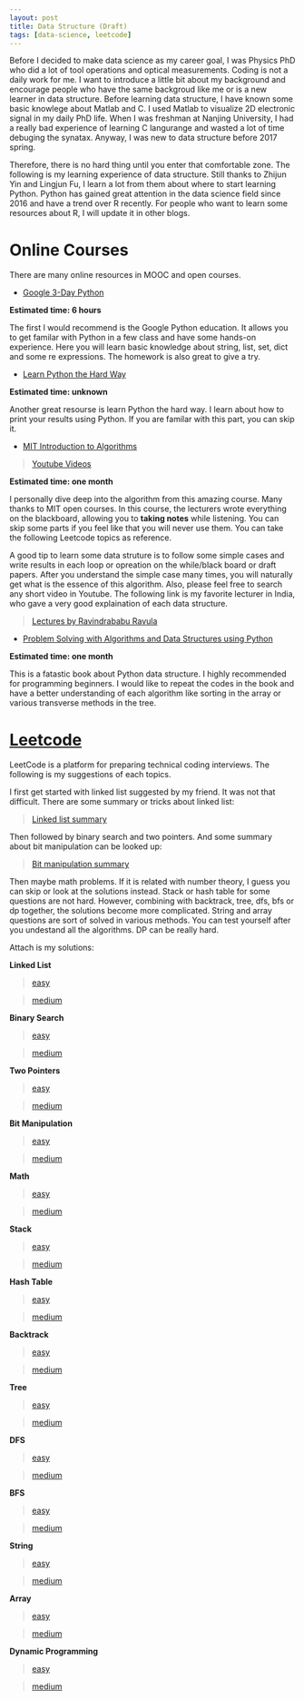 ```yaml
---
layout: post
title: Data Structure (Draft)
tags: [data-science, leetcode]
---
```


Before I decided to make data science as my career goal, I was Physics PhD who did a lot of tool operations and optical measurements. Coding is not a daily work for me. I want to introduce a little bit about my background and encourage people who have the same backgroud like me or is a new learner in data structure. Before learning data structure, I have known some basic knowlege about Matlab and C. I used Matlab to visualize 2D electronic signal in my daily PhD life. When I was freshman at Nanjing University, I had a really bad experience of learning C langurange and wasted a lot of time debuging the synatax. Anyway, I was new to data structure before 2017 spring. 

Therefore, there is no hard thing until you enter that comfortable zone. The following is my learning experience of data structure. Still thanks to Zhijun Yin and Lingjun Fu, I learn a lot from them about where to start learning Python. Python has gained great attention in the data science field since 2016 and have a trend over R recently. For people who want to learn some resources about R, I will update it in other blogs.

# Online Courses

There are many online resources in MOOC and open courses. 

* [Google 3-Day Python](https://developers.google.com/edu/python/)

**Estimated time: 6 hours**

The first I would recommend is the Google Python education. It allows you to get familar with Python in a few class and have some hands-on experience. Here you will learn basic knowledge about string, list, set, dict and some re expressions. The homework is also great to give a try. 

* [Learn Python the Hard Way](https://learnpythonthehardway.org/)

**Estimated time: unknown**

Another great resourse is learn Python the hard way. I learn about how to print your results using Python. If you are familar with this part, you can skip it.

* [MIT Introduction to Algorithms](https://ocw.mit.edu/courses/electrical-engineering-and-computer-science/6-006-introduction-to-algorithms-spring-2008/)

>[Youtube Videos](https://www.youtube.com/playlist?list=PLUl4u3cNGP61Oq3tWYp6V_F-5jb5L2iHb)

**Estimated time: one month**

I personally dive deep into the algorithm from this amazing course. Many thanks to MIT open courses. In this course, the lecturers wrote everything on the blackboard, allowing you to **taking notes** while listening. You can skip some parts if you feel like that you will never use them. You can take the following Leetcode topics as reference.

A good tip to learn some data struture is to follow some simple cases and write results in each loop or opreation on the while/black board or draft papers. After you understand the simple case many times, you will naturally get what is the essence of this algorithm. Also, please feel free to search any short video in Youtube. The following link is my favorite lecturer in India, who gave a very good explaination of each data structure.

>[Lectures by Ravindrababu Ravula](https://www.youtube.com/watch?v=aGjL7YXI31Q&list=PLEbnTDJUr_IeHYw_sfBOJ6gk5pie0yP-0)

* [Problem Solving with Algorithms and Data Structures using Python](http://interactivepython.org/runestone/static/pythonds/index.html)

**Estimated time: one month**

This is a fatastic book about Python data structure. I highly recommended for programming beginners. I would like to repeat the codes in the book and have a better understanding of each algorithm like sorting in the array or various transverse methods in the tree.

# [Leetcode](leetcode.com)

LeetCode is a platform for preparing technical coding interviews. The following is my suggestions of each topics.

I first get started with linked list suggested by my friend. It was not that difficult. There are some summary or tricks about linked list:

>[Linked list summary](http://www.cnblogs.com/Raising-Sun/p/5970662.html#3534606)

Then followed by binary search and two pointers. And some summary about bit manipulation can be looked up:

>[Bit manipulation summary](https://www.hackerearth.com/practice/notes/bit-manipulation/)

Then maybe math problems. If it is related with number theory, I guess you can skip or look at the solutions instead. Stack or hash table for some questions are not hard. However, combining with backtrack, tree, dfs, bfs or dp together, the solutions become more complicated. String and array questions are sort of solved in various methods. You can test yourself after you undestand all the algorithms. DP can be really hard.

Attach is my solutions:

**Linked List**

>[easy](https://github.com/wangruinju/Rui_Python_Leetcode/blob/master/Linked%20List/easy.md)

>[medium](https://github.com/wangruinju/Rui_Python_Leetcode/blob/master/Linked%20List/medium.md)

**Binary Search**

>[easy](https://github.com/wangruinju/Rui_Python_Leetcode/blob/master/Binary%20Search/easy.md)

>[medium](https://github.com/wangruinju/Rui_Python_Leetcode/blob/master/Binary%20Search/medium.md)

**Two Pointers**

>[easy](https://github.com/wangruinju/Rui_Python_Leetcode/blob/master/Two%20Pointers/easy.md)

>[medium](https://github.com/wangruinju/Rui_Python_Leetcode/blob/master/Two%20Pointers/medium.md)

**Bit Manipulation**

>[easy](https://github.com/wangruinju/Rui_Python_Leetcode/blob/master/Bit%20Manipulation/easy.md)

>[medium](https://github.com/wangruinju/Rui_Python_Leetcode/blob/master/Bit%20Manipulation/medium.md)

**Math**

>[easy](https://github.com/wangruinju/Rui_Python_Leetcode/blob/master/Math/easy.md)

>[medium](https://github.com/wangruinju/Rui_Python_Leetcode/blob/master/Math/medium.md)

**Stack**

>[easy](https://github.com/wangruinju/Rui_Python_Leetcode/blob/master/Stack/easy.md)

>[medium](https://github.com/wangruinju/Rui_Python_Leetcode/blob/master/Stack/medium.md)

**Hash Table**

>[easy](https://github.com/wangruinju/Rui_Python_Leetcode/blob/master/Hash%20Table/easy.md)

>[medium](https://github.com/wangruinju/Rui_Python_Leetcode/blob/master/Hash%20Table/medium.md)

**Backtrack**

>[easy](https://github.com/wangruinju/Rui_Python_Leetcode/blob/master/Backtrack/easy.md)

>[medium](https://github.com/wangruinju/Rui_Python_Leetcode/blob/master/Backtrack/medium.md)

**Tree**

>[easy](https://github.com/wangruinju/Rui_Python_Leetcode/blob/master/Tree/easy.md)

>[medium](https://github.com/wangruinju/Rui_Python_Leetcode/blob/master/Tree/medium.md)

**DFS**

>[easy](https://github.com/wangruinju/Rui_Python_Leetcode/blob/master/DFS/easy.md)

>[medium](https://github.com/wangruinju/Rui_Python_Leetcode/blob/master/DFS/medium.md)

**BFS**

>[easy](https://github.com/wangruinju/Rui_Python_Leetcode/blob/master/BFS/easy.md)

>[medium](https://github.com/wangruinju/Rui_Python_Leetcode/blob/master/BFS/medium.md)

**String**

>[easy](https://github.com/wangruinju/Rui_Python_Leetcode/blob/master/String/easy.md)

>[medium](https://github.com/wangruinju/Rui_Python_Leetcode/blob/master/String/medium.md)

**Array**

>[easy](https://github.com/wangruinju/Rui_Python_Leetcode/blob/master/Array/easy.md)

>[medium](https://github.com/wangruinju/Rui_Python_Leetcode/blob/master/Array/medium.md)

**Dynamic Programming**

>[easy](https://github.com/wangruinju/Rui_Python_Leetcode/blob/master/Dynamic%20Programming/easy.md)

>[medium](https://github.com/wangruinju/Rui_Python_Leetcode/blob/master/Dynamic%20Programming/medium.md)